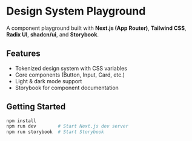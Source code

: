 # Design System Playground

A component playground built with **Next.js (App Router)**, **Tailwind CSS**, **Radix UI**, **shadcn/ui**, and **Storybook**.

## Features
- Tokenized design system with CSS variables
- Core components (Button, Input, Card, etc.)
- Light & dark mode support
- Storybook for component documentation

## Getting Started

```bash
npm install
npm run dev        # Start Next.js dev server
npm run storybook  # Start Storybook
